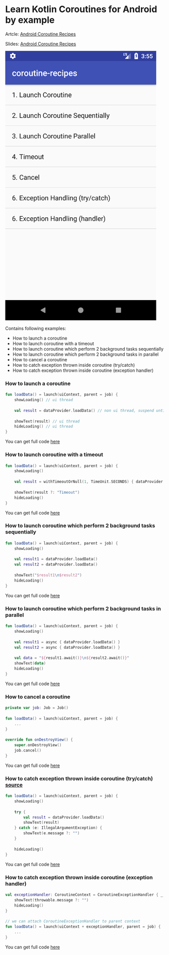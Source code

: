 # Learn Kotlin Coroutines for Android by example

Artcle: [Android Coroutine Recipes](https://medium.com/@dmytrodanylyk/android-coroutine-recipes-33467a4302e9)

Slides: [Android Coroutine Recipes](https://speakerdeck.com/dmytrodanylyk/android-coroutine-recipes)

![](assets/Screenshot.png)

Contains following examples:

- How to launch a coroutine
- How to launch coroutine with a timeout
- How to launch coroutine which perform 2 background tasks sequentially
- How to launch coroutine which perform 2 background tasks in parallel
- How to cancel a coroutine
- How to catch exception thrown inside coroutine (try/catch)
- How to catch exception thrown inside coroutine (exception handler)

### How to launch a coroutine 

```kotlin
fun loadData() = launch(uiContext, parent = job) {
    showLoading() // ui thread

    val result = dataProvider.loadData() // non ui thread, suspend until finished

    showText(result) // ui thread
    hideLoading() // ui thread
}
```
You can get full code [here](app/src/main/java/com/dmytrodanylyk/examples/LaunchFragment.kt)

### How to launch coroutine with a timeout

```kotlin
fun loadData() = launch(uiContext, parent = job) {
    showLoading()

    val result = withTimeoutOrNull(1, TimeUnit.SECONDS) { dataProvider.loadData() }

    showText(result ?: "Timeout")
    hideLoading()
}
```
You can get full code [here](app/src/main/java/com/dmytrodanylyk/examples/LaunchTimeoutFragment.kt)

### How to launch coroutine which perform 2 background tasks sequentially 

```kotlin
fun loadData() = launch(uiContext, parent = job) {
    showLoading()

    val result1 = dataProvider.loadData()
    val result2 = dataProvider.loadData()

    showText("$result1\n$result2")
    hideLoading()
}
```
You can get full code [here](app/src/main/java/com/dmytrodanylyk/examples/LaunchSequentiallyFragment.kt)

### How to launch coroutine which perform 2 background tasks in parallel 

```kotlin
fun loadData() = launch(uiContext, parent = job) {
    showLoading()

    val result1 = async { dataProvider.loadData() }
    val result2 = async { dataProvider.loadData() }

    val data = "${result1.await()}\n${result2.await()}"
    showText(data)
    hideLoading()
}
```
You can get full code [here](app/src/main/java/com/dmytrodanylyk/examples/LaunchParallelFragment.kt)

### How to cancel a coroutine 

```kotlin
private var job: Job = Job()

fun loadData() = launch(uiContext, parent = job) {
    ...
}

override fun onDestroyView() {
    super.onDestroyView()
    job.cancel()
}

```
You can get full code [here](app/src/main/java/com/dmytrodanylyk/examples/CancelFragment.kt)

### How to catch exception thrown inside coroutine (try/catch) [source](app/src/main/java/com/dmytrodanylyk/examples/ExceptionFragment.kt)

```kotlin
fun loadData() = launch(uiContext, parent = job) {
    showLoading()

    try {
        val result = dataProvider.loadData()
        showText(result)
    } catch (e: IllegalArgumentException) {
        showText(e.message ?: "")
    }

    hideLoading()
}
```
You can get full code [here](app/src/main/java/com/dmytrodanylyk/examples/ExceptionHandlerFragment.kt)

### How to catch exception thrown inside coroutine (exception handler) 

```kotlin
val exceptionHandler: CoroutineContext = CoroutineExceptionHandler { _, throwable ->
    showText(throwable.message ?: "")
    hideLoading()
}

// we can attach CoroutineExceptionHandler to parent context
fun loadData() = launch(uiContext + exceptionHandler, parent = job) {
    ...
}
```
You can get full code [here](app/src/main/java/com/dmytrodanylyk/examples/ExceptionHandlerFragment.kt)
